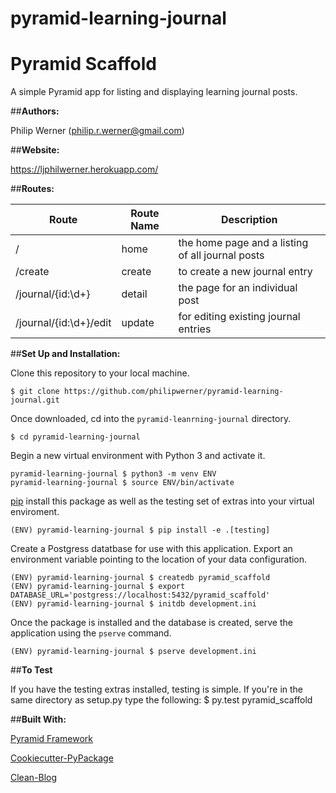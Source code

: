 # pyramid-learning-journal


Pyramid Scaffold
================

A simple Pyramid app for listing and displaying learning journal posts.

##**Authors:**

Philip Werner (philip.r.werner@gmail.com)

##**Website:**

https://ljphilwerner.herokuapp.com/

##**Routes:**

| Route | Route Name | Description |
| --- | --- | --- |
| /  | home | the home page and a listing of all journal posts |
| /create | create | to create a new journal entry |
| /journal/{id:\d+} | detail | the page for an individual post |
|/journal/{id:\d+}/edit| update | for editing existing journal entries |


##**Set Up and Installation:**

Clone this repository to your local machine.
```
$ git clone https://github.com/philipwerner/pyramid-learning-journal.git
```
Once downloaded, cd into the ```pyramid-leanrning-journal``` directory.
```
$ cd pyramid-learning-journal
```

Begin a new virtual environment with Python 3 and activate it.
```
pyramid-learning-journal $ python3 -m venv ENV
pyramid-learning-journal $ source ENV/bin/activate
```
[pip](https://pip.pypa.io/en/stable) install this package as well as the testing set of extras into your virtual enviroment.
```
(ENV) pyramid-learning-journal $ pip install -e .[testing]
```
Create a Postgress datatbase for use with this application. Export an environment variable pointing to the location of your data configuration.
```
(ENV) pyramid-learning-journal $ createdb pyramid_scaffold
(ENV) pyramid-learning-journal $ export DATABASE_URL='postgress://localhost:5432/pyramid_scaffold'
(ENV) pyramid-learning-journal $ initdb development.ini
```
Once the package is installed and the database is created, serve the application using the ```pserve``` command.
```
(ENV) pyramid-learning-journal $ pserve development.ini
```


##**To Test**

If you have the testing extras installed, testing is simple. If you're in the same directory as setup.py type the following:
$ py.test pyramid_scaffold


##**Built With:**

[Pyramid Framework](https://trypyramid.com)

[Cookiecutter-PyPackage](https://github.com/audreyr/cookiecutter)

[Clean-Blog](https://startbootstrap.com/template-overviews/clean-blog/)